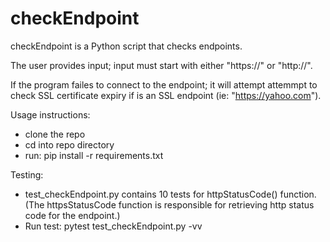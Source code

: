 # checkEndpoint

checkEndpoint is a Python script that checks endpoints.

The user provides input; input must start with either "https://" or "http://".

If the program failes to connect to the endpoint; it will attempt attemmpt to check SSL certificate expiry
if is an SSL endpoint (ie: "https://yahoo.com").

Usage instructions:
- clone the repo
- cd into repo directory
- run: pip install -r requirements.txt

Testing:
- test_checkEndpoint.py contains 10 tests for httpStatusCode() function.
  (The httpsStatusCode function is responsible for retrieving http status code for the endpoint.)
- Run test: pytest test_checkEndpoint.py -vv